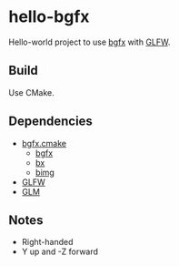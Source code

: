# hello-bgfx

Hello-world project to use [bgfx](https://github.com/bkaradzic/bgfx) with [GLFW](https://github.com/glfw/glfw).

## Build

Use CMake.

## Dependencies

- [bgfx.cmake](https://github.com/JoshuaBrookover/bgfx.cmake)
  - [bgfx](https://github.com/bkaradzic/bgfx)
  - [bx](https://github.com/bkaradzic/bx)
  - [bimg](https://github.com/bkaradzic/bimg)
- [GLFW](https://github.com/glfw/glfw)
- [GLM](https://github.com/g-truc/glm)

## Notes

- Right-handed
- Y up and -Z forward
